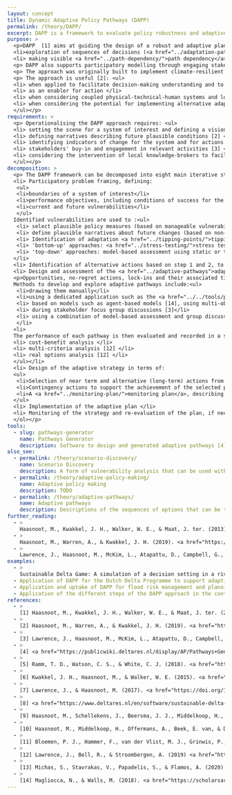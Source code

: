 ```yaml
---
layout: concept
title: Dynamic Adaptive Policy Pathways (DAPP)
permalink: /theory/DAPP/
excerpt: DAPP is a framework to evaluate policy robustness and adaptiveness under deep uncertainty. The approach combines adaptive policymaking and adaptive pathways concepts.
purpose: >
  <p>DAPP  [1] aims at guiding the design of a robust and adaptive plan as a sequence of actions (near term and alternative future actions) over time through [2]: <ul>
  <li>exploration of sequences of decisions (<a href="../adaptation-pathways/">adaptation pathways</a>) under plausible futures (i.e., scenarios)</li>
  <li> making visible <a href="../path-dependency/">path dependency</a> of alternative future strategies</li></ul></p>
  <p> DAPP also supports participatory modelling through engaging stakeholders and decision makers in problem-solving activities [2,3]</p>
  <p> The approach was originally built to implement climate-resilient pathways for long-term water resources strategic planning but can be applied to other long-term strategic planning problems under <a href="../DMDU/">deep uncertainty</a> [2,13] </p> 
  <p> The approach is useful [2]: <ul>
  <li> when applied to facilitate decision-making understanding and to support the acknowledgement of uncertainties in plans </li>
  <li> as an enabler for action </li>
  <li> when considering coupled physical-technical-human systems and long time planning horizons </li>
  <li> when considering the potential for implementing alternative adaptation actions to solve issues according to how the future may unfold </li> 
  </ul></p>
requirements: >
  <p> Operationalising the DAPP approach requires: <ul>
  <li> setting the scene for a system of interest and defining a vision [2] </li>
  <li> defining narratives describing future plausible conditions [2] </li>
  <li> identifying indicators of change for the system and for actions and associated threshold values [2]</li>
  <li> stakeholders' buy-in and engagement in relevant activities [3] </li>
  <li> considering the intervention of local knowledge-brokers to facilitate the application of the approach and stakeholder engagement [3] </li>
  </ul></p>
decomposition: >
  <p> The DAPP framework can be decomposed into eight main iterative steps [2]:<ol>
  <li> Participatory problem framing, defining:
   <ul>
   <li>boundaries of a system of interest</li>
   <li>performance objectives, including conditions of success for the system used to evaluate performance of policy options</li>
   <li>current and future vulnerabilities</li>
   </ul> 
  Identified vulnerabilities are used to :<ul>
   <li> select plausible policy measures (based on manageable vulnerabilities)</li>
   <li> define plausible narratives about future changes (based on non-manageable vulnerabilities) that could be either static (i.e., with an end point into the future) or transient (describing developments over time) [10]</li></ul></li>
   <li> Identification of adaptation <a href="../tipping-points/">tipping points</a> (ATPs), i.e. conditions and timing of failure for the current system when facing different future scenarios. Approaches to identify ATPs (i.e., threshold values) include: <ul>
   <li> 'bottom-up' approaches: <a href="../stress-testing/">stress tests</a> through sensitivity analyses, <a href="../scenario-discovery/">scenario discovery</a> [5], expert judgement [1], and/or stakeholder consultation [3]</li>
   <li> 'top-down' approaches: model-based assessment using static or transient [9] <a href="../scenario-development/">scenarios</a></li></ul>
  </li>
  <li> Identification of alternative actions based on step 1 and 2, to address identified vulnerabilities or opportunities, followed by determination of their ATPs </li>
  <li> Design and assessment of the <a href="../adaptive-pathways">adaptive pathways</a>. This stage leads to the design of a pathway map, also defined as "metro map", to achieve a performance objective for the system. 
  <p>Opportunities, no-regret actions, lock-ins and their associated timing of implementation under changing conditions can be inferred from the map.</p>
  Methods to develop and explore adaptive pathways include:<ul>
   <li>drawing them manually</li>
   <li>using a dedicated application such as the <a href="../../tools/pathways-generator/">Pathways Generator</a> [4] </li>
   <li> based on models such as agent-based models [14], using multi-objective robust optimisation [6], serious games [7,8] </li>
   <li> during stakeholder focus group discussions [3]</li>
   <li> using a combination of model-based assessment and group discussions </li></ul>
   </li>
  <li>
  The performance of each pathway is then evaluated and recorded in a scorecard. Methods of evaluation include:<ul>
  <li> cost-benefit analysis </li>
  <li> multi-criteria analysis [12] </li>
  <li> real options analysis [12] </li>
  </ul></li>
  <li> Design of the adaptive strategy in terms of:
  <ul>
   <li>Selection of near term and alternative (long-term) actions from the map</li>
   <li>Contingency actions to support the achievement of the selected pathways</li>
   <li>A <a href="../monitoring-plan/">monitoring plan</a>, describing signposts (indicators) and <a href="../triggers/">triggers</a> (threshold values) for implementing or not actions according to future conditions</li>
  </ul>
  <li> Implementation of the adaptive plan </li>
  <li> Monitoring of the strategy and re-evaluation of the plan, if necessary </li>
  </ol></p>
tools:
  - slug: pathways-generator
    name: Pathways Generator
    description: Software to design and generated adaptive pathways [4]
also_see:
  - permalink: /theory/scenario-discovery/
    name: Scenario Discovery
    description: A form of vulnerability analysis that can be used within DAPP (Step 2) to identify policy-relevant plausible future scenarios or a limited of future scenarios to focus on.
  - permalink: /theory/adaptive-policy-making/
    name: Adaptive policy making
    description: TODO
  - permalink: /theory/adaptive-pathways/
    name: Adaptive pathways
    description: Descriptions of the sequences of options that can be taken and the circumstances in which alternative sequences might be selected.
further_reading:
  - >
    Haasnoot, M., Kwakkel, J. H., Walker, W. E., & Maat, J. ter. (2013). <a href="https://doi.org/10.1016/j.gloenvcha.2012.12.006">Dynamic adaptive policy pathways: A method for crafting robust decisions for a deeply uncertain world. </a> Global Environmental Change, 23(2), 485–498.
  - >
    Haasnoot, M., Warren, A., & Kwakkel, J. H. (2019). <a href="https://link.springer.com/chapter/10.1007/978-3-030-05252-2_4">Dynamic adaptive policy pathways (DAPP)</a>. In Decision Making under Deep Uncertainty (pp. 71–92). Springer, Cham.
  - >
    Lawrence, J., Haasnoot, M., McKim, L., Atapattu, D., Campbell, G., & Stroombergen, A. (2019). <a href="https://link.springer.com/chapter/10.1007/978-3-030-05252-2_9">Dynamic adaptive policy pathways (DAPP): From theory to practice</a>. In Decision Making under Deep Uncertainty (pp. 187–199). Springer, Cham.
examples:
  - >
    Sustainable Delta Game: A simulation of a decision setting in a river catchment to support participant learning and preparation of a water management plan to deal with future situations [8]
  - Application of DAPP for the Dutch Delta Programme to support adaptive planning for flood protection in the face of future climate and socio-economic changes [11].
  - Application and uptake of DAPP for flood risk management and planning under climate change uncertainty in New Zealand [3]
  - Application of the different steps of the DAPP approach in the context of the Rhine Delta in The Netherlands for flood risk adaptation against future climate change [1]
references:
  - >
    [1] Haasnoot, M., Kwakkel, J. H., Walker, W. E., & Maat, J. ter. (2013). <a href="https://doi.org/10.1016/j.gloenvcha.2012.12.006">Dynamic adaptive policy pathways: A method for crafting robust decisions for a deeply uncertain world. </a> Global Environmental Change, 23(2), 485–498.
  - >
    [2] Haasnoot, M., Warren, A., & Kwakkel, J. H. (2019). <a href="https://link.springer.com/chapter/10.1007/978-3-030-05252-2_4">Dynamic adaptive policy pathways (DAPP)</a>. In Decision Making under Deep Uncertainty (pp. 71–92). Springer, Cham.
  - >
    [3] Lawrence, J., Haasnoot, M., McKim, L., Atapattu, D., Campbell, G., & Stroombergen, A. (2019). <a href="https://link.springer.com/chapter/10.1007/978-3-030-05252-2_9">Dynamic adaptive policy pathways (DAPP): From theory to practice</a>. In Decision Making under Deep Uncertainty (pp. 187–199). Springer, Cham.
  - >
    [4] <a href="https://publicwiki.deltares.nl/display/AP/Pathways+Generator">Pathways Generator</a>. Deltares.
  - >
    [5] Ramm, T. D., Watson, C. S., & White, C. J. (2018). <a href="https://doi.org/10.1016/j.compenvurbsys.2018.01.002">Describing adaptation tipping points in coastal flood risk management.</a> Computers, Environment and Urban Systems, 69, 74–86.
  - >
    [6] Kwakkel, J. H., Haasnoot, M., & Walker, W. E. (2015). <a href="https://doi.org/10.1007/s10584-014-1210-4">Developing dynamic adaptive policy pathways: A computer-assisted approach for developing adaptive strategies for a deeply uncertain world.</a> Climatic Change, 132(3), 373–386.
  - >
    [7] Lawrence, J., & Haasnoot, M. (2017). <a href="https://doi.org/10.1016/j.envsci.2016.12.003">What it took to catalyse uptake of dynamic adaptive pathways planning to address climate change uncertainty.</a> Environmental Science & Policy, 68, 47–57.
  - >
    [8] <a href="https://www.deltares.nl/en/software/sustainable-delta-game/#1">Sustainable Delta game</a>. Deltares.
  - >
    [9] Haasnoot, M., Schellekens, J., Beersma, J. J., Middelkoop, H., & Kwadijk, J. C. J. (2015).<a href="https://doi.org/10.1088/1748-9326/10/10/105008"> Transient scenarios for robust climate change adaptation illustrated for water management in The Netherlands.</a> Environmental Research Letters, 10(10), 105008.
  - >
    [10] Haasnoot, M., Middelkoop, H., Offermans, A., Beek, E. van, & Deursen, W. P. A. van. (2012).<a href="https://doi.org/10.1007/s10584-012-0444-2"> Exploring pathways for sustainable water management in river deltas in a changing environment. </a> Climatic Change, 115(3), 795–819.
  - >
    [11] Bloemen, P. J., Hammer, F., van der Vlist, M. J., Grinwis, P., & van Alphen, J. (2019). <a href="https://link.springer.com/chapter/10.1007/978-3-030-05252-2_14">DMDU into practice: Adaptive delta management in The Netherlands</a>. In Decision Making under Deep Uncertainty (pp. 321–351). Springer, Cham.
  - >
    [12] Lawrence, J., Bell, R., & Stroombergen, A. (2019) <a href="https://doi.org/10.3390/su11020406">A hybrid process to address uncertainty and changing climate risk in coastal areas using dynamic adaptive pathways planning, multi-criteria decision analysis & real options analysis: A New Zealand application</a>. Sustainability, 11(2), 406.
  - >
    [13] Michas, S., Stavrakas, V., Papadelis, S., & Flamos, A. (2020).<a href="https://doi.org/10.1016/j.enpol.2020.111350"> A transdisciplinary modeling framework for the participatory design of dynamic adaptive policy pathways.</a> Energy Policy, 139, 111350.
  - >
    [14] Magliocca, N., & Walls, M. (2018). <a href="https://scholarsarchive.byu.edu/iemssconference/2018/Stream-F/41/">Exploring distributional influences on and effects of dynamic adaptive policy pathways for repeated coastal hazards</a>. iEMSs2018 Fort Collins, Colorado, USA. (abstract only)
---
```

